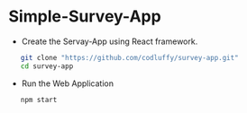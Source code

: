 # Simple-Survey-App

- Create the Servay-App using React framework.
```bash
   git clone "https://github.com/codluffy/survey-app.git"
   cd survey-app
```

- Run the Web Application
```bash
   npm start
```
